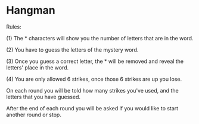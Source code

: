 # Hangman
Rules:

(1) The * characters will show you the number of letters that are in the word.

(2) You have to guess the letters of the mystery word.

(3) Once you guess a correct letter, the * will be removed and reveal the letters' place in the word.

(4) You are only allowed 6 strikes, once those 6 strikes are up you lose.



On each round you will be told how many strikes you've used, and the letters that you have guessed.

After the end of each round you will be asked if you would like to start another round or stop.
